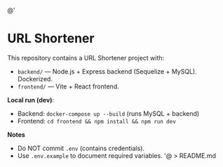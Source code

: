 @'
# URL Shortener

This repository contains a URL Shortener project with:

- `backend/` — Node.js + Express backend (Sequelize + MySQL). Dockerized.
- `frontend/` — Vite + React frontend.

**Local run (dev)**:
- Backend: `docker-compose up --build` (runs MySQL + backend)
- Frontend: `cd frontend && npm install && npm run dev`

**Notes**
- Do NOT commit `.env` (contains credentials).
- Use `.env.example` to document required variables.
'@ > README.md
